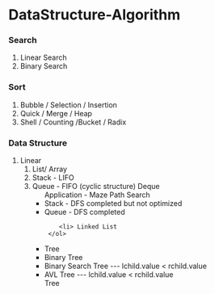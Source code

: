 # DataStructure-Algorithm


### Search

<ol>
  <li> Linear Search
  <li> Binary Search
</ol>


### Sort

<ol>
  <li> Bubble / Selection / Insertion
  <li> Quick  / Merge     / Heap 
  <li> Shell  / Counting  /Bucket / Radix 

</ol>


### Data Structure

<ol>
<li>Linear
    <ol>  
    <li> List/ Array
    <li> Stack - LIFO
    <li> Queue - FIFO (cyclic structure) Deque
        <ul> Application - Maze Path Search
        <li> Stack - DFS completed but not optimized
        <li> Queue - DFS completed 
          
        <li> Linked List
     </ol>    

</li>
 
<li>Tree
    <li> Binary Tree
    <li> Binary Search Tree --- lchild.value < rchild.value
    <li> AVL Tree --- lchild.value < rchild.value
    
</li>Tree

   
</ol>
